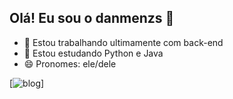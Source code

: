 ## Olá! Eu sou o danmenzs 🤘

- 🔭 Estou trabalhando ultimamente com back-end
- 🌱 Estou estudando Python e Java
- 😄 Pronomes: ele/dele

[![blog](https://img.shields.io/badge/Gmail-D14836?style=for-the-badge&logo=gmail&logoColor=white)]